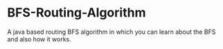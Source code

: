 # BFS-Routing-Algorithm
A java based routing  BFS algorithm in which you can learn about the BFS and also how it works.  
